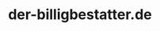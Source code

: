 ---
title: "der-billigbestatter.de"
url: /berlin/der-billigbestatter-de-berliner-strasse/
shop: Bestattungen
---